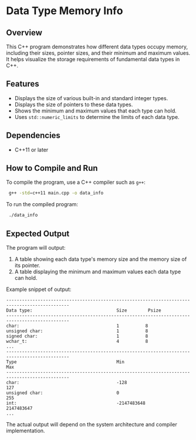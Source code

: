 # Data Type Memory Info

## Overview
This C++ program demonstrates how different data types occupy memory, including their sizes, pointer sizes, and their minimum and maximum values. It helps visualize the storage requirements of fundamental data types in C++.

## Features
- Displays the size of various built-in and standard integer types.
- Displays the size of pointers to these data types.
- Shows the minimum and maximum values that each type can hold.
- Uses `std::numeric_limits` to determine the limits of each data type.

## Dependencies
- C++11 or later

## How to Compile and Run

To compile the program, use a C++ compiler such as `g++`:

```sh
 g++ -std=c++11 main.cpp -o data_info
```

To run the compiled program:

```sh
 ./data_info
```

## Expected Output

The program will output:
1. A table showing each data type's memory size and the memory size of its pointer.
2. A table displaying the minimum and maximum values each data type can hold.

Example snippet of output:

```
----------------------------------------------------------------------------------------------
Data type:                                Size        Psize      
----------------------------------------------------------------------------------------------
char:                                     1          8          
unsigned char:                            1          8          
signed char:                              1          8          
wchar_t:                                  4          8          
...
----------------------------------------------------------------------------------------------
Type                                      Min                                Max
----------------------------------------------------------------------------------------------
char:                                     -128                               127
unsigned char:                            0                                  255
int:                                      -2147483648                        2147483647
...
```

The actual output will depend on the system architecture and compiler implementation.

